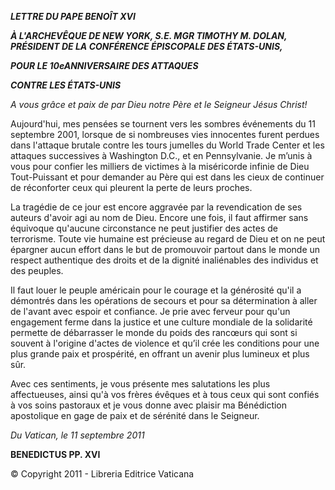***LETTRE DU PAPE BENOÎT XVI***

***À L'ARCHEVÊQUE DE NEW YORK, S.E. MGR TIMOTHY M. DOLAN, PRÉSIDENT DE LA CONFÉRENCE ÉPISCOPALE DES ÉTATS-UNIS,***

***POUR LE 10e******ANNIVERSAIRE DES ATTAQUES***

***CONTRE LES ÉTATS-UNIS***

*A vous grâce et paix de par Dieu notre Père et le Seigneur Jésus Christ!*

Aujourd'hui, mes pensées se tournent vers les sombres événements du 11 septembre 2001, lorsque de si nombreuses vies innocentes furent perdues dans l'attaque brutale contre les tours jumelles du World Trade Center et les attaques successives à Washington D.C., et en Pennsylvanie. Je m’unis à vous pour confier les milliers de victimes à la miséricorde infinie de Dieu Tout-Puissant et pour demander au Père qui est dans les cieux de continuer de réconforter ceux qui pleurent la perte de leurs proches.

La tragédie de ce jour est encore aggravée par la revendication de ses auteurs d'avoir agi au nom de Dieu. Encore une fois, il faut affirmer sans équivoque qu'aucune circonstance ne peut justifier des actes de terrorisme. Toute vie humaine est précieuse au regard de Dieu et on ne peut épargner aucun effort dans le but de promouvoir partout dans le monde un respect authentique des droits et de la dignité inaliénables des individus et des peuples.

Il faut louer le peuple américain pour le courage et la générosité qu'il a démontrés dans les opérations de secours et pour sa détermination à aller de l'avant avec espoir et confiance. Je prie avec ferveur pour qu'un engagement ferme dans la justice et une culture mondiale de la solidarité permette de débarrasser le monde du poids des rancœurs qui sont si souvent à l'origine d'actes de violence et qu’il crée les conditions pour une plus grande paix et prospérité, en offrant un avenir plus lumineux et plus sûr.

Avec ces sentiments, je vous présente mes salutations les plus affectueuses, ainsi qu'à vos frères évêques et à tous ceux qui sont confiés à vos soins pastoraux et je vous donne avec plaisir ma Bénédiction apostolique en gage de paix et de sérénité dans le Seigneur.

*Du Vatican, le 11 septembre 2011*

**BENEDICTUS PP. XVI**

© Copyright 2011 - Libreria Editrice Vaticana